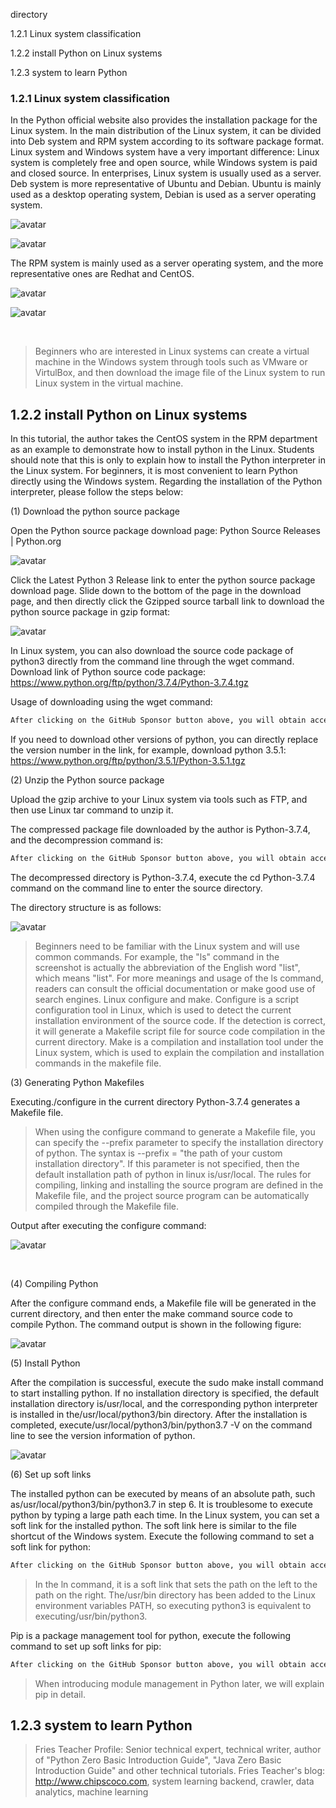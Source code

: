 directory 

1.2.1 Linux system classification 

1.2.2 install Python on Linux systems 

1.2.3 system to learn Python 

###  1.2.1 Linux system classification 

In the Python official website also provides the installation package for the Linux system. In the main distribution of the Linux system, it can be divided into Deb system and RPM system according to its software package format. Linux system and Windows system have a very important difference: Linux system is completely free and open source, while Windows system is paid and closed source. In enterprises, Linux system is usually used as a server. Deb system is more representative of Ubuntu and Debian. Ubuntu is mainly used as a desktop operating system, Debian is used as a server operating system. 

![avatar]( 1925dd5c0d5c01442884019c0ed67d1b.png) 

![avatar]( ed5508da657be5c29a6d75384148690a.png) 

The RPM system is mainly used as a server operating system, and the more representative ones are Redhat and CentOS. 

![avatar]( 5286d702f346c3f77b8116f60abfe437.png) 

![avatar]( e458d27c8a176aabf438d2785f78059e.png) 

​ 

>  Beginners who are interested in Linux systems can create a virtual machine in the Windows system through tools such as VMware or VirtulBox, and then download the image file of the Linux system to run Linux system in the virtual machine. 

##  1.2.2 install Python on Linux systems 

In this tutorial, the author takes the CentOS system in the RPM department as an example to demonstrate how to install python in the Linux. Students should note that this is only to explain how to install the Python interpreter in the Linux system. For beginners, it is most convenient to learn Python directly using the Windows system. Regarding the installation of the Python interpreter, please follow the steps below: 

(1) Download the python source package 

Open the Python source package download page: Python Source Releases | Python.org 

![avatar]( 7a63a81c460ee686e01fc5e597d3c8e2.png) 

Click the Latest Python 3 Release link to enter the python source package download page. Slide down to the bottom of the page in the download page, and then directly click the Gzipped source tarball link to download the python source package in gzip format: 

![avatar]( 81cbf790b6c4b0e27210354787a1a9a2.png) 

In Linux system, you can also download the source code package of python3 directly from the command line through the wget command. Download link of Python source code package: https://www.python.org/ftp/python/3.7.4/Python-3.7.4.tgz 

Usage of downloading using the wget command: 

 ```python  
After clicking on the GitHub Sponsor button above, you will obtain access permissions to my private code repository ( https://github.com/slowlon/my_code_bar ) to view this blog code. By searching the code number of this blog, you can find the code you need, code number is: 2024020309574572722
 ```  
If you need to download other versions of python, you can directly replace the version number in the link, for example, download python 3.5.1: https://www.python.org/ftp/python/3.5.1/Python-3.5.1.tgz 

(2) Unzip the Python source package 

Upload the gzip archive to your Linux system via tools such as FTP, and then use Linux tar command to unzip it. 

The compressed package file downloaded by the author is Python-3.7.4, and the decompression command is: 

 ```python  
After clicking on the GitHub Sponsor button above, you will obtain access permissions to my private code repository ( https://github.com/slowlon/my_code_bar ) to view this blog code. By searching the code number of this blog, you can find the code you need, code number is: 2024020309574572722
 ```  
The decompressed directory is Python-3.7.4, execute the cd Python-3.7.4 command on the command line to enter the source directory. 

The directory structure is as follows: 

![avatar]( dc4af6bdc47a053bb80e9d13caeda6d8.png) 

>  Beginners need to be familiar with the Linux system and will use common commands. For example, the "ls" command in the screenshot is actually the abbreviation of the English word "list", which means "list". For more meanings and usage of the ls command, readers can consult the official documentation or make good use of search engines. Linux configure and make. Configure is a script configuration tool in Linux, which is used to detect the current installation environment of the source code. If the detection is correct, it will generate a Makefile script file for source code compilation in the current directory. Make is a compilation and installation tool under the Linux system, which is used to explain the compilation and installation commands in the makefile file. 

(3) Generating Python Makefiles 

Executing./configure in the current directory Python-3.7.4 generates a Makefile file. 

>  When using the configure command to generate a Makefile file, you can specify the --prefix parameter to specify the installation directory of python. The syntax is --prefix = "the path of your custom installation directory". If this parameter is not specified, then the default installation path of python in linux is/usr/local. The rules for compiling, linking and installing the source program are defined in the Makefile file, and the project source program can be automatically compiled through the Makefile file. 

Output after executing the configure command: 

![avatar]( 595558430bb412fd127fa8f2578b0b7e.png) 

​ 

(4) Compiling Python 

After the configure command ends, a Makefile file will be generated in the current directory, and then enter the make command source code to compile Python. The command output is shown in the following figure: 

![avatar]( 2bd4a76d39d86b2d41b5cb6c853ea6c6.png) 

(5) Install Python 

After the compilation is successful, execute the sudo make install command to start installing python. If no installation directory is specified, the default installation directory is/usr/local, and the corresponding python interpreter is installed in the/usr/local/python3/bin directory. After the installation is completed, execute/usr/local/python3/bin/python3.7 -V on the command line to see the version information of python. 

![avatar]( 855f20e3bb6a758f74a69b6ad97bd0ca.png) 

(6) Set up soft links 

The installed python can be executed by means of an absolute path, such as/usr/local/python3/bin/python3.7 in step 6. It is troublesome to execute python by typing a large path each time. In the Linux system, you can set a soft link for the installed python. The soft link here is similar to the file shortcut of the Windows system. Execute the following command to set a soft link for python: 

 ```python  
After clicking on the GitHub Sponsor button above, you will obtain access permissions to my private code repository ( https://github.com/slowlon/my_code_bar ) to view this blog code. By searching the code number of this blog, you can find the code you need, code number is: 2024020309574572722
 ```  
>  In the ln command, it is a soft link that sets the path on the left to the path on the right. The/usr/bin directory has been added to the Linux environment variables PATH, so executing python3 is equivalent to executing/usr/bin/python3. 

Pip is a package management tool for python, execute the following command to set up soft links for pip: 

 ```python  
After clicking on the GitHub Sponsor button above, you will obtain access permissions to my private code repository ( https://github.com/slowlon/my_code_bar ) to view this blog code. By searching the code number of this blog, you can find the code you need, code number is: 2024020309574572722
 ```  
>  When introducing module management in Python later, we will explain pip in detail. 

##  1.2.3 system to learn Python 

>  Fries Teacher Profile: Senior technical expert, technical writer, author of "Python Zero Basic Introduction Guide", "Java Zero Basic Introduction Guide" and other technical tutorials. Fries Teacher's blog: http://www.chipscoco.com, system learning backend, crawler, data analytics, machine learning 

